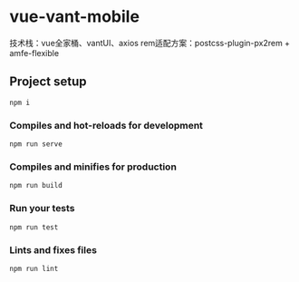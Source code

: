 # vue-vant-mobile

技术栈：vue全家桶、vantUI、axios
rem适配方案：postcss-plugin-px2rem + amfe-flexible

## Project setup
```
npm i
```

### Compiles and hot-reloads for development
```
npm run serve
```

### Compiles and minifies for production
```
npm run build
```

### Run your tests
```
npm run test
```

### Lints and fixes files
```
npm run lint
```
